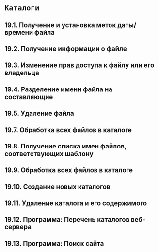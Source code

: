 # `Каталоги`

## 19.1. Получение и установка меток даты/времени файла
## 19.2. Получение информации о файле
## 19.3. Изменение прав доступа к файлу или его владельца
## 19.4. Разделение имени файла на составляющие
## 19.5. Удаление файла
## 19.7. Обработка всех файлов в каталоге
## 19.8. Получение списка имен файлов, соответствующих шаблону
## 19.9. Обработка всех файлов в каталоге
## 19.10. Создание новых каталогов
## 19.11. Удаление каталога и его содержимого
## 19.12. Программа: Перечень каталогов веб-сервера
## 19.13. Программа: Поиск сайта
